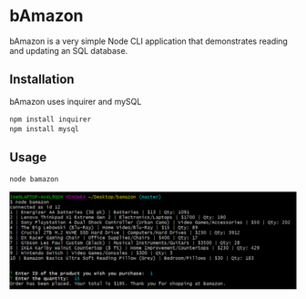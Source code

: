 # bAmazon

bAmazon is a very simple Node CLI application that demonstrates reading and updating an SQL database.

## Installation

bAmazon uses inquirer and mySQL

```bash
npm install inquirer
npm install mysql
```

## Usage

```bash
node bamazon
```
![usage](/img/1.png)
